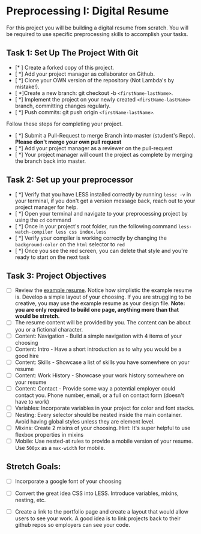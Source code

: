 # Preprocessing I: Digital Resume

For this project you will be building a digital resume from scratch. You will be required to use specific preprocessing skills to accomplish your tasks.  

## Task 1: Set Up The Project With Git

- [* ] Create a forked copy of this project.
- [ *] Add your project manager as collaborator on Github.
- [ *] Clone your OWN version of the repository (Not Lambda's by mistake!).
- [ *]Create a new branch: git checkout -b `<firstName-lastName>`.
- [ *] Implement the project on your newly created `<firstName-lastName>` branch, committing changes regularly.
- [ *] Push commits: git push origin `<firstName-lastName>`.
 
Follow these steps for completing your project.

- [ *] Submit a Pull-Request to merge <firstName-lastName> Branch into master (student's  Repo). **Please don't merge your own pull request**
- [ *] Add your project manager as a reviewer on the pull-request
- [ *] Your project manager will count the project as complete by merging the branch back into master.

## Task 2: Set up your preprocessor
* [ *] Verify that you have LESS installed correctly by running `lessc -v` in your terminal, if you don't get a version message back, reach out to your project manager for help.
* [ *] Open your terminal and navigate to your preprocessing project by using the `cd` command
* [ *] Once in your project's root folder, run the following command `less-watch-compiler less css index.less`
* [ *] Verify your compiler is working correctly by changing the `background-color` on the `html` selector to `red`
* [ *] Once you see the red screen, you can delete that style and you're ready to start on the next task

## Task 3: Project Objectives

* [ ] Review the [example resume](resume-example.png).  Notice how simplistic the example resume is.  Develop a simple layout of your choosing. If you are struggling to be creative, you may use the example resume as your design file. 
**Note: you are only required to build one page, anything more than that would be stretch.**
* [ ] The resume content will be provided by you. The content can be about you or a fictional character.  
* [ ] Content: Navigation - Build a simple navigation with 4 items of your choosing
* [ ] Content: Intro - Have a short introduction as to why you would be a good hire
* [ ] Content: Skills - Showcase a list of skills you have somewhere on your resume
* [ ] Content: Work History - Showcase your work history somewhere on your resume
* [ ] Content: Contact - Provide some way a potential employer could contact you.  Phone number, email, or a full on contact form (doesn't have to work)
* [ ] Variables: Incorporate variables in your project for color and font stacks.  
* [ ] Nesting: Every selector should be nested inside the main container.  Avoid having global styles unless they are element level.
* [ ] Mixins: Create 2 mixins of your choosing. Hint: It's super helpful to use flexbox properties in mixins
* [ ] Mobile: Use nested-at rules to provide a mobile version of your resume.  Use `500px` as a `max-width` for mobile. 

## Stretch Goals: 
* [ ] Incorporate a google font of your choosing
* [ ] Convert the great idea CSS into LESS.  Introduce variables, mixins, nesting, etc. 
* [ ] Create a link to the portfolio page and create a layout that would allow users to see your work.  A good idea is to link projects back to their github repos so employers can see your code.



